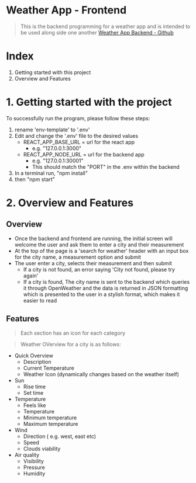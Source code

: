 # Weather App - Frontend 

> This is the backend programming for a weather app and is intended to be used along side one another 
[Weather App Backend - Github](https://github.com/joshmoran/weather_app-back_end)

# Index 
1. Getting started with this project 
2. Overview and Features

# 1. Getting started with the project 
To successfully run the program, please follow these steps:
1. rename 'env-template' to '.env'
2. Edit and change the '.env' file to the desired values
   - REACT_APP_BASE_URL = url for the react app
     - e.g. "127.0.0.1:3000"
   - REACT_APP_NODE_URL = url for the backend app
     - e.g. "127.0.0.1:30001"
     - This should match the "PORT" in the .env within the backend 
3. In a terminal run, "npm install"
4. then "npm start"

# 2. Overview and Features
## Overview
- Once the backend and frontend are running, the initial screen will welcome the user and ask them to enter a city and their measurement
- At the top of the page is a 'search for weather' header with an input box for the city name, a measurement option and submit 
- The user enter a city, selects their measurement and then submit
  - If a city is not found, an error saying 'City not found, please try again'
  - If a city is found, The city name is sent to the backend which queries it through OpenWeather and the data is returned in JSON formatting which is presented to the user in a stylish format, which makes it easier to read

## Features 
> Each section has an icon for each category

> Weather OVerview for a city is as follows:

- Quick Overview 
  - Description
  - Current Temperature
  - Weather Icon (dynamically changes based on the weather itself)
- Sun 
  - Rise time
  - Set time
- Temperature 
  - Feels like 
  - Temperature 
  - Minimum temperature 
  - Maximum temperature
- Wind
  - Direction ( e.g. west, east etc)
  - Speed
  - Clouds viability
- Air quality
  - Visibility 
  - Pressure 
  - Humidity